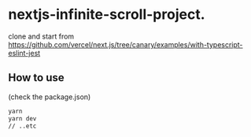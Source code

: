 # nextjs-infinite-scroll-project.

clone and start from https://github.com/vercel/next.js/tree/canary/examples/with-typescript-eslint-jest

## How to use

(check the package.json)

```bash
yarn
yarn dev
// ..etc
```
